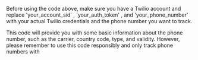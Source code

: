 Before using the code above, make sure you have a Twilio account and replace
'your_account_sid'
,
'your_auth_token'
, and
'your_phone_number'
with your actual Twilio credentials and the phone number you want to track.

This code will provide you with some basic information about the phone number, such as the carrier, country code, type, and validity. However, please remember to use this code responsibly and only track phone numbers with
